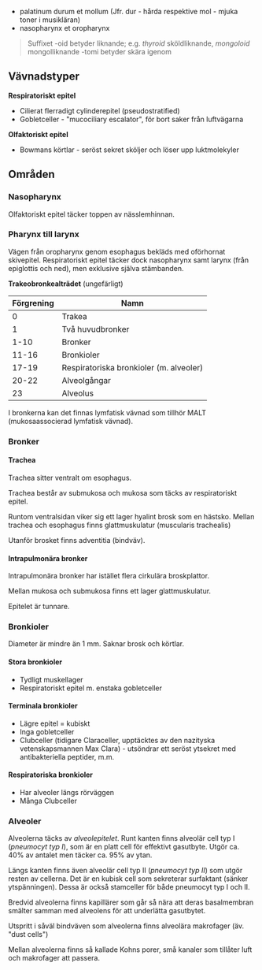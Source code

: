 - palatinum durum et mollum (Jfr. dur - hårda respektive mol - mjuka toner i musikläran)
- nasopharynx et oropharynx

> Suffixet
> -oid betyder liknande; e.g. *thyroid* sköldliknande, *mongoloid* mongolliknande
> -tomi betyder skära igenom

## Vävnadstyper
**Respiratoriskt epitel**
- Cilierat flerradigt cylinderepitel (pseudostratified)
- Gobletceller - "mucociliary escalator", för bort saker från luftvägarna

**Olfaktoriskt epitel**
- Bowmans körtlar - seröst sekret sköljer och löser upp luktmolekyler

## Områden
### Nasopharynx
Olfaktoriskt epitel täcker toppen av nässlemhinnan.

### Pharynx till larynx
Vägen från oropharynx genom esophagus bekläds med oförhornat skivepitel. Respiratoriskt epitel täcker dock nasopharynx samt larynx (från epiglottis och ned), men exklusive själva stämbanden.

**Trakeobronkealträdet** (ungefärligt)

| Förgrening | Namn                                    |
| ---------- | --------------------------------------- |
| 0          | Trakea                                  |
| 1          | Två huvudbronker                        |
| 1-10       | Bronker                                 |
| 11-16      | Bronkioler                              |
| 17-19      | Respiratoriska bronkioler (m. alveoler) |
| 20-22      | Alveolgångar                            |
| 23         | Alveolus                                |

I bronkerna kan det finnas lymfatisk vävnad som tillhör MALT (mukosaassocierad lymfatisk vävnad).
### Bronker
#### Trachea
Trachea sitter ventralt om esophagus.

Trachea består av submukosa och mukosa som täcks av respiratoriskt epitel.

Runtom ventralsidan viker sig ett lager hyalint brosk som en hästsko. Mellan trachea och esophagus finns glattmuskulatur (muscularis trachealis)

Utanför brosket finns adventitia (bindväv).
#### Intrapulmonära bronker
Intrapulmonära bronker har istället flera cirkulära broskplattor.

Mellan mukosa och submukosa finns ett lager glattmuskulatur.

Epitelet är tunnare.
### Bronkioler
Diameter är mindre än 1 mm. Saknar brosk och körtlar.
#### Stora bronkioler
- Tydligt muskellager
- Respiratoriskt epitel m. enstaka gobletceller
#### Terminala bronkioler
- Lägre epitel = kubiskt
- Inga gobletceller
- Clubceller (tidigare Claraceller, upptäcktes av den nazityska vetenskapsmannen Max Clara) - utsöndrar ett seröst ytsekret med antibakteriella peptider, m.m.

#### Respiratoriska bronkioler
- Har alveoler längs rörväggen
- Många Clubceller
### Alveoler
Alveolerna täcks av *alveolepitelet*. Runt kanten finns alveolär cell typ I (*pneumocyt typ I*), som är en platt cell för effektivt gasutbyte. Utgör ca. 40% av antalet men täcker ca. 95% av ytan.

Längs kanten finns även alveolär cell typ II (*pneumocyt typ II*) som utgör resten av cellerna. Det är en kubisk cell som sekreterar surfaktant (sänker ytspänningen). Dessa är också stamceller för både pneumocyt typ I och II.

Bredvid alveolerna finns kapillärer som går så nära att deras basalmembran smälter samman med alveolens för att underlätta gasutbytet.

Utspritt i såväl bindväven som alveolerna finns alveolära makrofager (äv. "dust cells") 

Mellan alveolerna finns så kallade Kohns porer, små kanaler som tillåter luft och makrofager att passera.